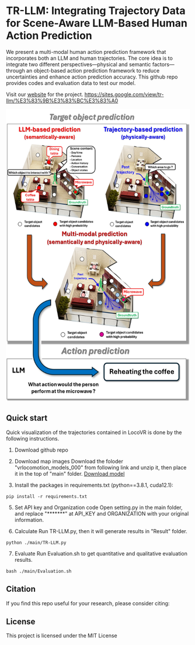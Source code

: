 # TR-LLM: Integrating Trajectory Data for Scene-Aware LLM-Based Human Action Prediction

We present a multi-modal human action prediction framework that incorporates both an LLM and human trajectories. The core idea is to integrate two different perspectives—physical and semantic factors—through an object-based action prediction framework to reduce uncertainties and enhance action prediction accuracy. This github repo provides codes and evaluation data to test our model.

Visit our [website](https://sites.google.com/view/tr-llm/%E3%83%9B%E3%83%BC%E3%83%A0) for the project.
https://sites.google.com/view/tr-llm/%E3%83%9B%E3%83%BC%E3%83%A0

<div align="center">
<img src="./Overview.jpg" width="600" height="800" />
</div>

## Quick start
Quick visualization of the trajectories contained in LocoVR is done by the following instructions.

1. Download github repo

3. Download map images
   Download the foloder "vrlocomotion_models_000" from following link and unzip it, then place it in the top of "main" folder.
   [Download model](https://drive.google.com/drive/folders/1A9NCngHYVbUDx3M7P638edZfMieJlayY?usp=drive_link)
     
4. Install the packages in requirements.txt (python==3.8.1, cuda12.1):
```
pip install -r requirements.txt
```
5. Set API key and Organization code 
   Open setting.py in the main folder, and replace "*******" at API_KEY and ORGANIZATION with your original information.
   
6. Calculate
   Run TR-LLM.py, then it will generate results in "Result" folder.
```
python ./main/TR-LLM.py
```

7. Evaluate
   Run Evaluation.sh to get quantitative and qualitative evaluation results.
```
bash ./main/Evaluation.sh
```  

## Citation
If you find this repo useful for your research, please consider citing:

## License
This project is licensed under the MIT License
